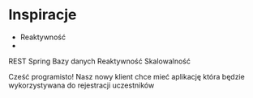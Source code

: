 # Inspiracje

* Reaktywność
* 
REST
Spring
Bazy danych
Reaktywność
Skalowalność

Cześć programisto! Nasz nowy klient chce mieć aplikację która będzie wykorzystywana do rejestracji uczestników 